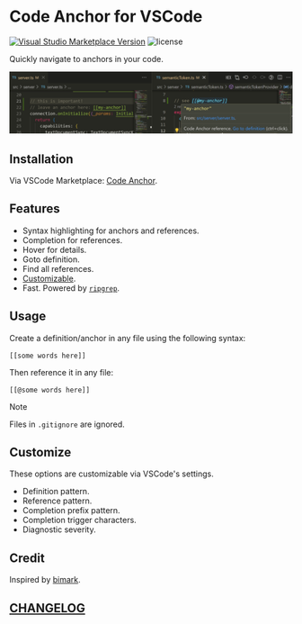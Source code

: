 # Code Anchor for VSCode

[![Visual Studio Marketplace Version](https://img.shields.io/visual-studio-marketplace/v/DiscreteTom.code-anchor?style=flat-square)](https://marketplace.visualstudio.com/items?itemName=DiscreteTom.code-anchor)
![license](https://img.shields.io/github/license/DiscreteTom/vscode-anchor?style=flat-square)

Quickly navigate to anchors in your code.

![demo](./img/demo.png)

## Installation

Via VSCode Marketplace: [Code Anchor](https://marketplace.visualstudio.com/items?itemName=DiscreteTom.code-anchor).

## Features

- Syntax highlighting for anchors and references.
- Completion for references.
- Hover for details.
- Goto definition.
- Find all references.
- [Customizable](#customize).
- Fast. Powered by [`ripgrep`](https://github.com/BurntSushi/ripgrep).

## Usage

Create a definition/anchor in any file using the following syntax:

```
[[some words here]]
```

Then reference it in any file:

```
[[@some words here]]
```

> [!NOTE]
> Files in `.gitignore` are ignored.

## Customize

These options are customizable via VSCode's settings.

- Definition pattern.
- Reference pattern.
- Completion prefix pattern.
- Completion trigger characters.
- Diagnostic severity.

## Credit

Inspired by [bimark](https://github.com/DiscreteTom/bimark).

## [CHANGELOG](./CHANGELOG.md)
